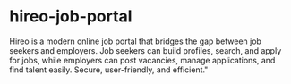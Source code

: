 # hireo-job-portal
Hireo is a modern online job portal that bridges the gap between job seekers and employers. Job seekers can build profiles, search, and apply for jobs, while employers can post vacancies, manage applications, and find talent easily. Secure, user-friendly, and efficient."
